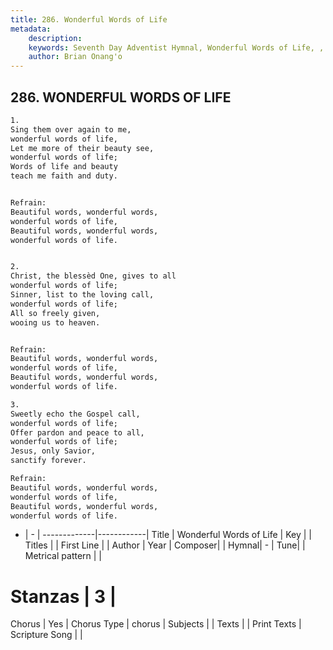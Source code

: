 ```yaml
---
title: 286. Wonderful Words of Life
metadata:
    description: 
    keywords: Seventh Day Adventist Hymnal, Wonderful Words of Life, , 
    author: Brian Onang'o
---
```



## 286. WONDERFUL WORDS OF LIFE

```txt
1.
Sing them over again to me,
wonderful words of life,
Let me more of their beauty see,
wonderful words of life;
Words of life and beauty
teach me faith and duty.


Refrain:
Beautiful words, wonderful words,
wonderful words of life,
Beautiful words, wonderful words,
wonderful words of life.


2.
Christ, the blessèd One, gives to all
wonderful words of life;
Sinner, list to the loving call,
wonderful words of life;
All so freely given,
wooing us to heaven.


Refrain:
Beautiful words, wonderful words,
wonderful words of life,
Beautiful words, wonderful words,
wonderful words of life.

3.
Sweetly echo the Gospel call,
wonderful words of life;
Offer pardon and peace to all,
wonderful words of life;
Jesus, only Savior,
sanctify forever.

Refrain:
Beautiful words, wonderful words,
wonderful words of life,
Beautiful words, wonderful words,
wonderful words of life.

```

- |   -  |
-------------|------------|
Title | Wonderful Words of Life |
Key |  |
Titles |  |
First Line |  |
Author | 
Year | 
Composer|  |
Hymnal|  - |
Tune|  |
Metrical pattern | |
# Stanzas | 3 |
Chorus | Yes |
Chorus Type | chorus |
Subjects |  |
Texts |  |
Print Texts | 
Scripture Song |  |
  

